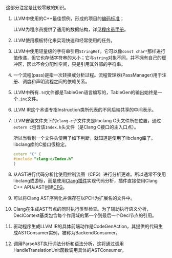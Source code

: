 这部分注定是比较零散的知识。

1. LLVM中使用的C++最佳惯例，形成的项目的[编码标准](https://llvm.org/docs/CodingStandards.html)；

   LLVM为程序员提供了通用的数据结构，详见[程序员手册](https://llvm.org/docs/ProgrammersManual.html)。

2. LLVM使用模板特化来实现快速和经常使用的任务。

3. LLVM中使用轻量级的字符串引用`StringRef`，它可以像`const char*`那样进行值传递，但它也存储字符串的大小；它与`string`对象不同，并不拥有自己的缓冲区，因此不会分配堆空间，只是引用其外部的字符串。

4. 一个流程(pass)是指一次转换或分析过程。流程管理器(PassManager)用于注册、调度和声明流程之间的依赖关系。

5. LLVM中所有`.td`文件都是TableGen语言编写的，TableGen的输出始终是一个`.inc`文件。

6. LLVM IR这个术语专指Instruction类所代表的不同后端共享的中间表示。

7. LLVM安装文件夹下的`clang-c`子文件夹是libclang C头文件所在位置，通过`extern C`包含该`Index.h`头文件（是Clang C接口的主入口点）。

   所以当看到一个文件头使用了如下判断，就知道是使用了libclang库了。libclang库的C接口很稳定。

   ```c++
   extern "C" {
   #include "clang-c/Index.h"
   }
   ```


8. 从AST进行代码分析比使用控制流图（CFG）进行分析更难。所以通常不使用libclang或游标，而是使用[Clang插件](https://clang.llvm.org/docs/ClangPlugins.html)实现代码分析，插件直接使用Clang C++ API从AST创建[CFG](https://clang.llvm.org/doxygen/classclang_1_1CFG.html#a2e832d72829f1735bdc0aa7f1e80686c)。
9. 可以将Clang AST序列化并保存在以PCH为扩展名的文件中。
10. Clang在生成AST节点的同时执行类型检查。为了辅助执行语义分析，DeclContext基类包含每个作用域的第一个到最后一个Decl节点的引用。
11. 驱动程序生成LLVM IR的具体前端动作是CodeGenAction，其提供的代码生成ASTConsumer实例，被称为BackendConsumer。
12. 调用ParseAST执行词法分析和语法分析，这将通过调用HandleTranslationUnit函数调用具体的ASTConsumer。